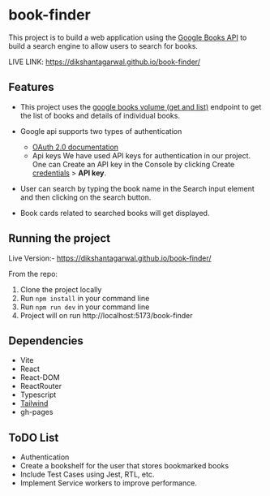 # book-finder
This project is to build a web application using the [Google Books API](https://developers.google.com/books/) to build a search engine to allow users to search for books.

LIVE LINK: https://dikshantagarwal.github.io/book-finder/

## Features
* This project uses the [google books volume (get and list)](https://developers.google.com/books/docs/v1/reference/volumes) endpoint
  to get the list of books and details of individual books.

* Google api supports two types of authentication
     + [OAuth 2.0 documentation](https://developers.google.com/identity/protocols/oauth2)
     + Api keys
  We have used API keys for authentication in our project. One can Create an API key in the Console by clicking Create [credentials](https://console.cloud.google.com/apis/credentials)  > **API key**.

* User can search by typing the book name in the Search input element and then clicking on the search button.
* Book cards related to searched books will get displayed.
  

## Running the project
Live Version:- https://dikshantagarwal.github.io/book-finder/

From the repo:
1. Clone the project locally
2. Run `npm install` in your command line
3. Run `npm run dev` in your command line
4. Project will on run http://localhost:5173/book-finder

## Dependencies
* Vite
* React
* React-DOM
* ReactRouter
* Typescript
* [Tailwind](https://tailwindcss.com/)
* gh-pages

## ToDO List
* Authentication
* Create a bookshelf for the user that stores bookmarked books
* Include Test Cases using Jest, RTL, etc.
* Implement Service workers to improve performance.


